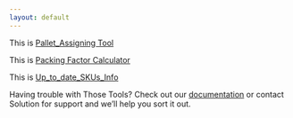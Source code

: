 ```yaml
---
layout: default
---
```



This is [Pallet_Assigning Tool](https://github.com/Lordbread/Lordbread.github.io/raw/147e5b98648ad834e6e0014a21660cfd63dbb6f2/RSO%20Scanning.xlsm)

This is [Packing Factor Calculator](https://github.com/Lordbread/Lordbread.github.io/raw/147e5b98648ad834e6e0014a21660cfd63dbb6f2/RSO%20Scanning.xlsm)

This is [Up_to_date_SKUs_Info](https://github.com/Lordbread/Lordbread.github.io/raw/147e5b98648ad834e6e0014a21660cfd63dbb6f2/RSO%20Scanning.xlsm)


Having trouble with Those Tools? Check out our [documentation](https://help.github.com/categories/github-pages-basics/) or contact Solution for support and we’ll help you sort it out.

